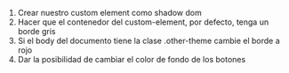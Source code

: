 1. Crear nuestro custom element como shadow dom
2. Hacer que el contenedor del custom-element, por defecto, tenga un borde gris
3. Si el body del documento tiene la clase .other-theme cambie el borde a rojo
4. Dar la posibilidad de cambiar el color de fondo de los botones